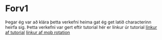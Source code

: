 # Forv1
Þegar ég var að klára þetta verkefni heima gat ég get latið characterinn heirfa sig.
Þetta verkefni var gert eftir tutorial
hér er línkur úr tutorial
[línkur af tutorial](https://www.youtube.com/watch?v=3UxnelT9aCo&list=PLsk-HSGFjnaGQq7ybM8Lgkh5EMxUWPm2i)
[línkur af mob rotation](https://youtu.be/gbRAqFl21SA?t=11m20s)
